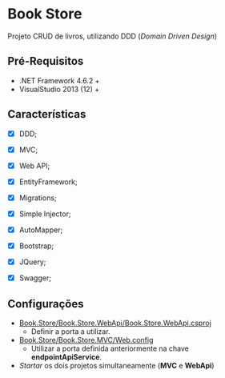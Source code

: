 # Book Store
Projeto CRUD de livros, utilizando DDD (_Domain Driven Design_)

## Pré-Requisitos
- .NET Framework 4.6.2 +
- VisualStudio 2013 (12) +

## Características
- [x] DDD;
- [x] MVC;
- [x] Web API;
- [x] EntityFramework;
- [x] Migrations;
- [x] Simple Injector;
- [x] AutoMapper;
- [x] Bootstrap;
- [x] JQuery;
- [x] Swagger;


## Configurações
- [Book.Store/Book.Store.WebApi/Book.Store.WebApi.csproj](https://github.com/ItikawaMassao/BookStore/blob/5d0ba7f3d1780e9b90f68dbe409320dfd748dfb6/Book.Store/Book.Store.WebApi/Book.Store.WebApi.csproj "Book.Store/Book.Store.WebApi/Book.Store.WebApi.csproj")
  - Definir a porta a utilizar.
- [Book.Store/Book.Store.MVC/Web.config](https://github.com/ItikawaMassao/BookStore/blob/57fc351feb1b6604a5ded95b15aad78dcd14e49c/Book.Store/Book.Store.MVC/Web.config "Book.Store/Book.Store.MVC/Web.config")
	- Utilizar a porta definida anteriormente na chave **endpointApiService**.
- _Startar_ os dois projetos simultaneamente (**MVC** e **WebApi**)